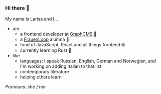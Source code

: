 ### Hi there 👋

My name is Larisa and I...
- am 
  - a frontend developer at [GraphCMS](https://graphcms.com/) 💜
  - a [FrauenLoop](https://www.frauenloop.org) alumna 💪
  - fond of JavaScript, React and all things frontend 🤓
  - currently learning Rust 🦀 
- like
  - languages: I speak Russian, English, German and Norwegian, and I'm working on adding Italian to that list
  - contemporary literature
  - helping others learn

_Pronouns: she / her_
